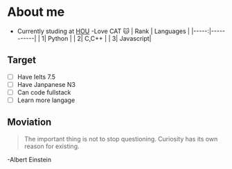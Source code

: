 # About me
- Currently studing at [HOU](https://hou.edu.vn/en_US/#googtrans(vi|en))
-Love CAT 🐱
| Rank | Languages |
|-----:|-----------|
|     1| Python    |
|     2| C,C++     |
|     3| Javascript|
## Target
- [ ] Have Ielts 7.5
- [ ] Have Janpanese N3
- [ ] Can code fullstack
- [ ] Learn more langage
## Moviation
>The important thing is not to stop questioning. Curiosity has its own reason for existing.

-Albert Einstein
